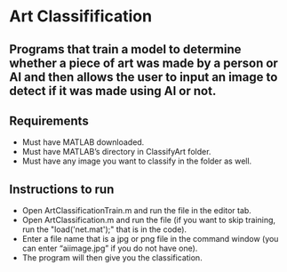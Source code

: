 # Art Classifification

## Programs that train a model to determine whether a piece of art was made by a person or AI and then allows the user to input an image to detect if it was made using AI or not.

## Requirements

- Must have MATLAB downloaded.
- Must have MATLAB’s directory in ClassifyArt folder.
- Must have any image you want to classify in the folder as well.

## Instructions to run

- Open ArtClassificationTrain.m and run the file in the editor tab.
- Open ArtClassification.m and run the file (if you want to skip training, run the "load('net.mat');" that is in the code).
- Enter a file name that is a jpg or png file in the command window (you can enter “aiimage.jpg” if you do not have one).
- The program will then give you the classification.
